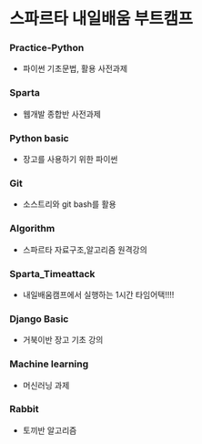 # 스파르타 내일배움 부트캠프
### Practice-Python 
- 파이썬 기초문법, 활용 사전과제
### Sparta
- 웹개발 종합반 사전과제
### Python basic
- 장고를 사용하기 위한 파이썬
### Git
- 소스트리와 git bash를 활용
### Algorithm 
- 스파르타 자료구조,알고리즘 원격강의
### Sparta_Timeattack
- 내일배움캠프에서 실행하는 1시간 타임어택!!!!
### Django Basic
- 거북이반 장고 기초 강의
### Machine learning
- 머신러닝 과제

### Rabbit
- 토끼반 알고리즘